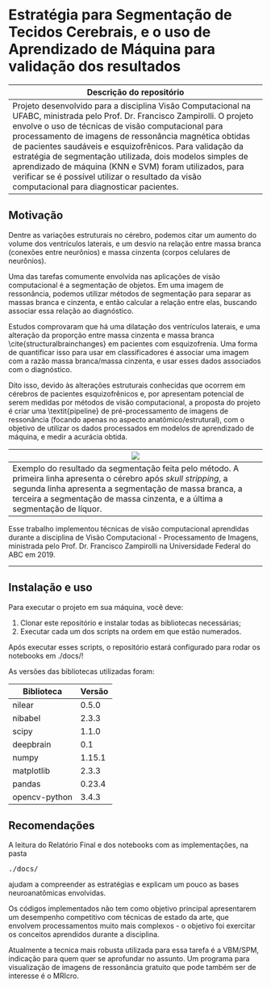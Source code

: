 # Estratégia para Segmentação de Tecidos Cerebrais, e o uso de Aprendizado de Máquina para validação dos resultados

| Descrição do repositório |
| --- | 
| Projeto desenvolvido para a disciplina Visão Computacional na UFABC, ministrada pelo Prof. Dr. Francisco Zampirolli. O projeto envolve o uso de técnicas de visão computacional para processamento de imagens de ressonância magnética obtidas de pacientes saudáveis e esquizofrênicos. Para validação da estratégia de segmentação utilizada, dois modelos simples de aprendizado de máquina (KNN e SVM) foram utilizados, para verificar se é possível utilizar o resultado da visão computacional para diagnosticar pacientes. | 

## Motivação

Dentre as variações estruturais no cérebro, podemos citar um aumento do volume dos ventrículos laterais, e um desvio na relação entre massa branca (conexões entre neurônios) e massa cinzenta (corpos celulares de neurônios).

Uma das tarefas comumente envolvida nas aplicações de visão computacional é a segmentação de objetos. Em uma imagem de ressonância, podemos utilizar métodos de segmentação para separar as massas branca e cinzenta, e então calcular a relação entre elas, buscando associar essa relação ao diagnóstico.

Estudos comprovaram que há uma dilatação dos ventrículos laterais, e uma alteração da proporção entre massa cinzenta e massa branca \cite{structuralbrainchanges} em pacientes com esquizofrenia. Uma forma de quantificar isso para usar em classificadores é associar uma imagem com a razão massa branca/massa cinzenta, e usar esses dados associados com o diagnóstico.

Dito isso, devido às alterações estruturais conhecidas que ocorrem em cérebros de pacientes esquizofrênicos e, por apresentam potencial de serem medidas por métodos de visão computacional, a proposta do projeto é criar uma \textit{pipeline} de pré-processamento de imagens de ressonância (focando apenas no aspecto anatômico/estrutural), com o objetivo de utilizar os dados processados em modelos de aprendizado de máquina, e medir a acurácia obtida.

| ![](../docs/sub-11.gif) |
| --- |
| Exemplo do resultado da segmentação feita pelo método. A primeira linha apresenta o cérebro após _skull stripping_, a segunda linha apresenta a segmentação de massa branca, a terceira a segmentação de massa cinzenta, e a última a segmentação de líquor.|

Esse trabalho implementou técnicas de visão computacional aprendidas durante a disciplina de Visão Computacional - Processamento de Imagens, ministrada pelo Prof. Dr. Francisco Zampirolli na Universidade Federal do ABC em 2019.

-----

## Instalação e uso

Para executar o projeto em sua máquina, você deve:
1. Clonar este repositório e instalar todas as bibliotecas necessárias;
2. Executar cada um dos scripts na ordem em que estão numerados.

Após executar esses scripts, o repositório estará configurado para rodar os notebooks em ./docs/!

As versões das bibliotecas utilizadas foram:

| Biblioteca | Versão |
| --- | --- |
| nilear | 0.5.0 |
| nibabel  | 2.3.3 |
| scipy  | 1.1.0 |
| deepbrain  | 0.1 |
| numpy  | 1.15.1 |
| matplotlib  | 2.3.3 |
| pandas  | 0.23.4 |
| opencv-python  | 3.4.3 |


## Recomendações

A leitura do Relatório Final e dos notebooks com as implementações, na pasta <pre>./docs/</pre> ajudam a compreender as estratégias e explicam um pouco as bases neuroanatômicas envolvidas.

Os códigos implementados não tem como objetivo principal apresentarem um desempenho competitivo com técnicas de estado da arte, que envolvem processamentos muito mais complexos - o objetivo foi exercitar os conceitos aprendidos durante a disciplina.

Atualmente a tecnica mais robusta utilizada para essa tarefa é a VBM/SPM, indicação para quem quer se aprofundar no assunto. Um programa para visualização de imagens de ressonância gratuito que pode também ser de interesse é o MRIcro.
